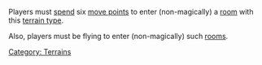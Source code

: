 Players must [spend](Movement_Costs "wikilink") six [move
points](Move_Points "wikilink") to enter (non-magically) a
[room](:Category:_Rooms "wikilink") with this [terrain
type](:Category:_Terrains "wikilink").

Also, players must be flying to enter (non-magically) such
[rooms](:Category:_Rooms "wikilink").

[Category: Terrains](Category:_Terrains "wikilink")
